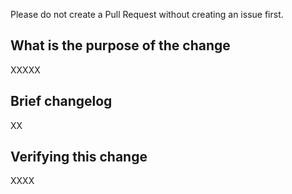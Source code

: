 Please do not create a Pull Request without creating an issue first.

## What is the purpose of the change

XXXXX

## Brief changelog

XX

## Verifying this change

XXXX
